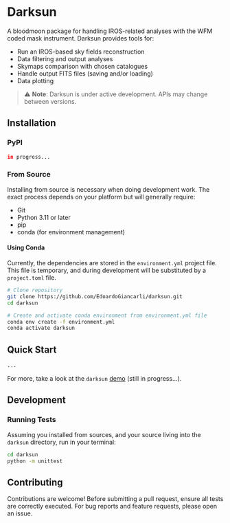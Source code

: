 # Darksun

A bloodmoon package for handling IROS-related analyses with the WFM coded mask instrument. Darksun provides tools for:
- Run an IROS-based sky fields reconstruction
- Data filtering and output analyses
- Skymaps comparison with chosen catalogues
- Handle output FITS files (saving and/or loading)
- Data plotting

> ⚠️ **Note**: Darksun is under active development. APIs may change between versions.


## Installation

### PyPI

```bash
in progress...
```

### From Source

Installing from source is necessary when doing development work. The exact process depends on your platform but will generally require:
- Git
- Python 3.11 or later
- pip
- conda (for environment management)

#### Using Conda

Currently, the dependencies are stored in the `environment.yml` project file. This file is temporary, and during development will be substituted by a `project.toml` file.

```bash
# Clone repository
git clone https://github.com/EdoardoGiancarli/darksun.git
cd darksun

# Create and activate conda environment from environment.yml file
conda env create -f environment.yml
conda activate darksun
```


## Quick Start

```python
...
```

For more, take a look at the `darksun` [demo](demo/demo.ipynb) (still in progress...).


## Development

### Running Tests

Assuming you installed from sources, and your source living into the `darksun` directory, run in your terminal:

```bash
cd darksun
python -m unittest
```

## Contributing

Contributions are welcome!
Before submitting a pull request, ensure all tests are correctly executed.
For bug reports and feature requests, please open an issue.